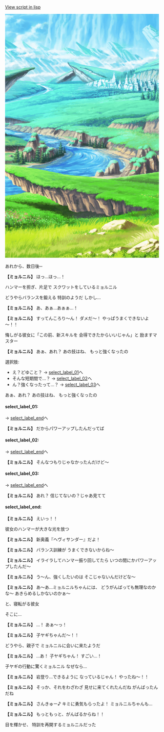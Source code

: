 [View script in lisp](../scripts/20012304.txt)

![plain.png](../images/backgrounds/plain.png)

あれから、数日後─

**【ミョルニル】**
ほっ…ほっ…！

ハンマーを担ぎ、片足で
スクワットをしているミョルニル

どうやらバランスを鍛える
特訓のようだ
しかし…

**【ミョルニル】**
あ、あぁ…あぁぁ…！

**【ミョルニル】**
すってんころり～ん！
ダメだ～！
やっぱうまくできないよ～！！

悔しがる彼女に「この前、新スキルを
会得できたからいいじゃん」と
励ますマスター

**【ミョルニル】**
あぁ、あれ？
あの技はね、
もっと強くなったの

選択肢:
- え？どゆこと？ → [select_label_01](#select_label_01)へ
- そんな短期間で…？ → [select_label_02](#select_label_02)へ
- ん？強くなったって…？ → [select_label_03](#select_label_03)へ

あぁ、あれ？
あの技はね、
もっと強くなったの

#### select_label_01:
 → [select_label_end](#select_label_end)へ

**【ミョルニル】**
だからパワーアップしたんだってば

#### select_label_02:
 → [select_label_end](#select_label_end)へ

**【ミョルニル】**
そんなつもりじゃなかったんだけど～

#### select_label_03:
 → [select_label_end](#select_label_end)へ

**【ミョルニル】**
あれ？
信じてないの？じゃあ見てて

#### select_label_end:

**【ミョルニル】**
えいっ！！

彼女のハンマーが大きな光を放つ

**【ミョルニル】**
新奥義『ヘヴィサンダー』だよ！

**【ミョルニル】**
バランス訓練が
うまくできないからね～

**【ミョルニル】**
イライラしてハンマー振り回してたら
いつの間にかパワーアップしたんだ～

**【ミョルニル】**
う～ん、強くしたいのは
そこじゃないんだけどな～

**【ミョルニル】**
あ～あ…ミョルニルちゃんには、
どうがんばっても無理なのかな～
あきらめるしかないのかぁ～

と、寝転がる彼女

そこに…

**【ミョルニル】**
…！
あぁ～っ！

**【ミョルニル】**
子ヤギちゃんだ～！！

どうやら、親子で
ミョルニルに会いに来たようだ

**【ミョルニル】**
…あ！
子ヤギちゃん！
すごい…！

子ヤギの行動に驚くミョルニル
なぜなら…

**【ミョルニル】**
岩登り…できるように
なっているじゃん！
やったね～！！

**【ミョルニル】**
そっか、それをわざわざ
見せに来てくれたんだね
がんばったんだね

**【ミョルニル】**
さんきゅー♪
キミに勇気もらったよ！
ミョルニルちゃんも…

**【ミョルニル】**
もっともっと、がんばるからね！！

目を輝かせ、
特訓を再開するミョルニルだった
